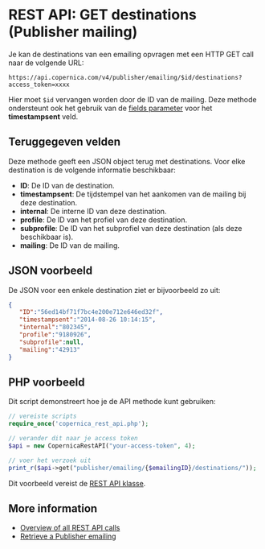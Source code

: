 # REST API: GET destinations (Publisher mailing)

Je kan de destinations van een emailing opvragen met een HTTP GET call naar de volgende URL:

`https://api.copernica.com/v4/publisher/emailing/$id/destinations?access_token=xxxx`

Hier moet `$id` vervangen worden door de ID van de mailing. Deze methode 
ondersteunt ook het gebruik van de [fields parameter](./rest-fields-parameter) 
voor het **timestampsent** veld.

## Teruggegeven velden

Deze methode geeft een JSON object terug met destinations. Voor elke destination 
is de volgende informatie beschikbaar:

* **ID**: De ID van de destination.
* **timestampsent**: De tijdstempel van het aankomen van de mailing bij deze destination.
* **internal**: De interne ID van deze destination.
* **profile**: De ID van het profiel van deze destination.
* **subprofile**: De ID van het subprofiel van deze destination (als deze beschikbaar is).
* **mailing**: De ID van de mailing.

## JSON voorbeeld

De JSON voor een enkele destination ziet er bijvoorbeeld zo uit:

```json
{  
   "ID":"56ed14bf71f7bc4e200e712e646ed32f",
   "timestampsent":"2014-08-26 10:14:15",
   "internal":"802345",
   "profile":"9180926",
   "subprofile":null,
   "mailing":"42913"
}
```

## PHP voorbeeld

Dit script demonstreert hoe je de API methode kunt gebruiken:

```php
// vereiste scripts
require_once('copernica_rest_api.php');

// verander dit naar je access token 
$api = new CopernicaRestAPI("your-access-token", 4);

// voer het verzoek uit
print_r($api->get("publisher/emailing/{$emailingID}/destinations/"));
```

Dit voorbeeld vereist de [REST API klasse](./rest-php).

## More information

* [Overview of all REST API calls](./rest-api)
* [Retrieve a Publisher emailing](./rest-get-publisher-emailing)





